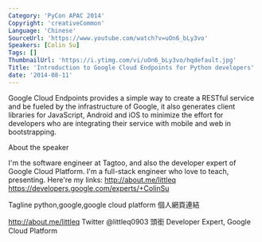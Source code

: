 ```yaml
---
Category: 'PyCon APAC 2014'
Copyright: 'creativeCommon'
Language: 'Chinese'
SourceUrl: 'https://www.youtube.com/watch?v=uOn6_bLy3vo'
Speakers: [Colin Su]
Tags: []
ThumbnailUrl: 'https://i.ytimg.com/vi/uOn6_bLy3vo/hqdefault.jpg'
Title: 'Introduction to Google Cloud Endpoints for Python developers'
date: '2014-08-11'
---
```

Google Cloud Endpoints provides a simple way to create a RESTful service and be fueled by the infrastructure of Google, it also generates client libraries for JavaScript, Android and iOS to minimize the effort for developers who are integrating their service with mobile and web in bootstrapping.


About the speaker

I'm the software engineer at Tagtoo, and also the developer expert of Google Cloud Platform. I'm a full-stack engineer who love to teach, presenting. Here're my links: http://about.me/littleq https://developers.google.com/experts/+ColinSu

Tagline
python,google,google cloud platform
個人網頁連結

http://about.me/littleq
Twitter
@littleq0903
頭銜
Developer Expert, Google Cloud Platform
